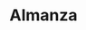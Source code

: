 ---
title: "Almanza"
url: /cochabamba/almanza-avenida-general-jose-de-san-martin/
shop: Kleidung
---